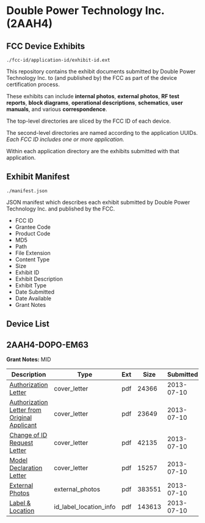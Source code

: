# Double Power Technology Inc. (2AAH4)
## FCC Device Exhibits

```
./fcc-id/application-id/exhibit-id.ext
```

This repository contains the exhibit documents submitted by Double Power Technology Inc. to (and published by) the FCC as part of the device certification process.

These exhibits can include **internal photos**, **external photos**, **RF test reports**, **block diagrams**, **operational descriptions**, **schematics**, **user manuals**, and various **correspondence**.

The top-level directories are sliced by the FCC ID of each device.

The second-level directories are named according to the application UUIDs. *Each FCC ID includes one or more application.*

Within each application directory are the exhibits submitted with that application. 

## Exhibit Manifest

```
./manifest.json
```

JSON manifest which describes each exhibit submitted by Double Power Technology Inc. and published by the FCC.

- FCC ID
- Grantee Code
- Product Code
- MD5
- Path
- File Extension
- Content Type
- Size
- Exhibit ID
- Exhibit Description
- Exhibit Type
- Date Submitted
- Date Available
- Grant Notes

## Device List
## 2AAH4-DOPO-EM63
**Grant Notes:** MID

| Description | Type | Ext | Size | Submitted | Available |
| ----------- | ---- | --- | ---- | --------- | --------- |
| [Authorization  Letter](2AAH4-DOPO-EM63/9b90e3961e0a769126cc2be53a6b1ba0/2012914.pdf) | cover_letter | pdf | 24366 | 2013-07-10 | 2013-07-10 |
| [Authorization Letter from Original Applicant](2AAH4-DOPO-EM63/9b90e3961e0a769126cc2be53a6b1ba0/2012915.pdf) | cover_letter | pdf | 23649 | 2013-07-10 | 2013-07-10 |
| [Change of ID Request Letter](2AAH4-DOPO-EM63/9b90e3961e0a769126cc2be53a6b1ba0/2012916.pdf) | cover_letter | pdf | 42135 | 2013-07-10 | 2013-07-10 |
| [Model Declaration Letter](2AAH4-DOPO-EM63/9b90e3961e0a769126cc2be53a6b1ba0/2012917.pdf) | cover_letter | pdf | 15257 | 2013-07-10 | 2013-07-10 |
| [External Photos](2AAH4-DOPO-EM63/9b90e3961e0a769126cc2be53a6b1ba0/2012918.pdf) | external_photos | pdf | 383551 | 2013-07-10 | 2013-07-10 |
| [Label & Location](2AAH4-DOPO-EM63/9b90e3961e0a769126cc2be53a6b1ba0/2012919.pdf) | id_label_location_info | pdf | 143613 | 2013-07-10 | 2013-07-10 |

